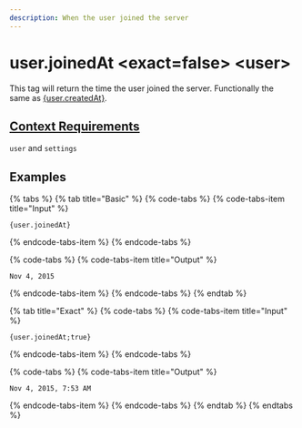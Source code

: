 ```yaml
---
description: When the user joined the server
---
```


# user.joinedAt &lt;exact=false&gt; &lt;user&gt;

This tag will return the time the user joined the server. Functionally the same as [{user.createdAt}](user.createdat-less-than-exact-false-greater-than-less-than-user-greater-than.md).

## [Context Requirements](../tags.md#context-requirements)

`user` and `settings`

## Examples

{% tabs %}
{% tab title="Basic" %}
{% code-tabs %}
{% code-tabs-item title="Input" %}
```text
{user.joinedAt}
```
{% endcode-tabs-item %}
{% endcode-tabs %}

{% code-tabs %}
{% code-tabs-item title="Output" %}
```text
Nov 4, 2015
```
{% endcode-tabs-item %}
{% endcode-tabs %}
{% endtab %}

{% tab title="Exact" %}
{% code-tabs %}
{% code-tabs-item title="Input" %}
```text
{user.joinedAt;true}
```
{% endcode-tabs-item %}
{% endcode-tabs %}

{% code-tabs %}
{% code-tabs-item title="Output" %}
```text
Nov 4, 2015, 7:53 AM
```
{% endcode-tabs-item %}
{% endcode-tabs %}
{% endtab %}
{% endtabs %}



